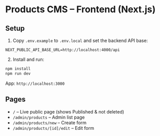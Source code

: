 
# Products CMS – Frontend (Next.js)

## Setup

1) Copy `.env.example` to `.env.local` and set the backend API base:
```
NEXT_PUBLIC_API_BASE_URL=http://localhost:4000/api
```

2) Install and run:
```bash
npm install
npm run dev
```
App: `http://localhost:3000`

## Pages
- `/` – Live public page (shows Published & not deleted)
- `/admin/products` – Admin list page
- `/admin/products/new` – Create form
- `/admin/products/[id]/edit` – Edit form

